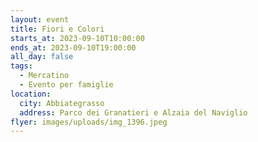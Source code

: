 ```yaml
---
layout: event
title: Fiori e Colori
starts_at: 2023-09-10T10:00:00
ends_at: 2023-09-10T19:00:00
all_day: false
tags:
  - Mercatino
  - Evento per famiglie
location:
  city: Abbiategrasso
  address: Parco dei Granatieri e Alzaia del Naviglio
flyer: images/uploads/img_1396.jpeg
---
```

